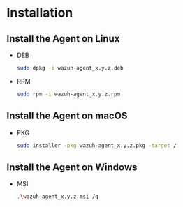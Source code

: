 # Installation

## Install the Agent on Linux

- DEB

    ```bash
    sudo dpkg -i wazuh-agent_x.y.z.deb
    ```

- RPM

    ```bash
    sudo rpm -i wazuh-agent_x.y.z.rpm
    ```

## Install the Agent on macOS

- PKG

    ```bash
    sudo installer -pkg wazuh-agent_x.y.z.pkg -target /
    ```

## Install the Agent on Windows

- MSI

    ```bash
    .\wazuh-agent_x.y.z.msi /q
    ```
